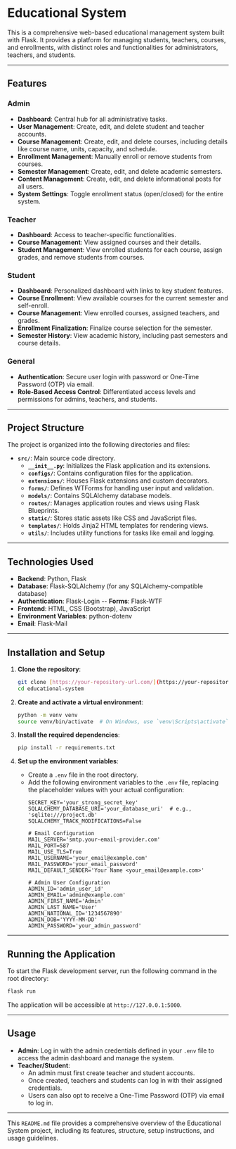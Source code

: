 # Educational System

This is a comprehensive web-based educational management system built with Flask. It provides a platform for managing students, teachers, courses, and enrollments, with distinct roles and functionalities for administrators, teachers, and students.

---

## Features

### Admin
- **Dashboard**: Central hub for all administrative tasks.
- **User Management**: Create, edit, and delete student and teacher accounts.
- **Course Management**: Create, edit, and delete courses, including details like course name, units, capacity, and schedule.
- **Enrollment Management**: Manually enroll or remove students from courses.
- **Semester Management**: Create, edit, and delete academic semesters.
- **Content Management**: Create, edit, and delete informational posts for all users.
- **System Settings**: Toggle enrollment status (open/closed) for the entire system.

### Teacher
- **Dashboard**: Access to teacher-specific functionalities.
- **Course Management**: View assigned courses and their details.
- **Student Management**: View enrolled students for each course, assign grades, and remove students from courses.

### Student
- **Dashboard**: Personalized dashboard with links to key student features.
- **Course Enrollment**: View available courses for the current semester and self-enroll.
- **Course Management**: View enrolled courses, assigned teachers, and grades.
- **Enrollment Finalization**: Finalize course selection for the semester.
- **Semester History**: View academic history, including past semesters and course details.

### General
- **Authentication**: Secure user login with password or One-Time Password (OTP) via email.
- **Role-Based Access Control**: Differentiated access levels and permissions for admins, teachers, and students.

---

## Project Structure

The project is organized into the following directories and files:

-   **`src/`**: Main source code directory.
    -   **`__init__.py`**: Initializes the Flask application and its extensions.
    -   **`configs/`**: Contains configuration files for the application.
    -   **`extensions/`**: Houses Flask extensions and custom decorators.
    -   **`forms/`**: Defines WTForms for handling user input and validation.
    -   **`models/`**: Contains SQLAlchemy database models.
    -   **`routes/`**: Manages application routes and views using Flask Blueprints.
    -   **`static/`**: Stores static assets like CSS and JavaScript files.
    -   **`templates/`**: Holds Jinja2 HTML templates for rendering views.
    -   **`utils/`**: Includes utility functions for tasks like email and logging.

---

## Technologies Used

-   **Backend**: Python, Flask
-   **Database**: Flask-SQLAlchemy (for any SQLAlchemy-compatible database)
-   **Authentication**: Flask-Login
--   **Forms**: Flask-WTF
-   **Frontend**: HTML, CSS (Bootstrap), JavaScript
-   **Environment Variables**: python-dotenv
-   **Email**: Flask-Mail

---

## Installation and Setup

1.  **Clone the repository**:
    ```bash
    git clone [https://your-repository-url.com/](https://your-repository-url.com/)
    cd educational-system
    ```

2.  **Create and activate a virtual environment**:
    ```bash
    python -m venv venv
    source venv/bin/activate  # On Windows, use `venv\Scripts\activate`
    ```

3.  **Install the required dependencies**:
    ```bash
    pip install -r requirements.txt
    ```

4.  **Set up the environment variables**:
    -   Create a `.env` file in the root directory.
    -   Add the following environment variables to the `.env` file, replacing the placeholder values with your actual configuration:
        ```env
        SECRET_KEY='your_strong_secret_key'
        SQLALCHEMY_DATABASE_URI='your_database_uri'  # e.g., 'sqlite:///project.db'
        SQLALCHEMY_TRACK_MODIFICATIONS=False

        # Email Configuration
        MAIL_SERVER='smtp.your-email-provider.com'
        MAIL_PORT=587
        MAIL_USE_TLS=True
        MAIL_USERNAME='your_email@example.com'
        MAIL_PASSWORD='your_email_password'
        MAIL_DEFAULT_SENDER='Your Name <your_email@example.com>'

        # Admin User Configuration
        ADMIN_ID='admin_user_id'
        ADMIN_EMAIL='admin@example.com'
        ADMIN_FIRST_NAME='Admin'
        ADMIN_LAST_NAME='User'
        ADMIN_NATIONAL_ID='1234567890'
        ADMIN_DOB='YYYY-MM-DD'
        ADMIN_PASSWORD='your_admin_password'
        ```

---

## Running the Application

To start the Flask development server, run the following command in the root directory:

```bash
flask run
```

The application will be accessible at `http://127.0.0.1:5000`.

---

## Usage

-   **Admin**: Log in with the admin credentials defined in your `.env` file to access the admin dashboard and manage the system.
-   **Teacher/Student**:
    -   An admin must first create teacher and student accounts.
    -   Once created, teachers and students can log in with their assigned credentials.
    -   Users can also opt to receive a One-Time Password (OTP) via email to log in.

---

This `README.md` file provides a comprehensive overview of the Educational System project, including its features, structure, setup instructions, and usage guidelines.
